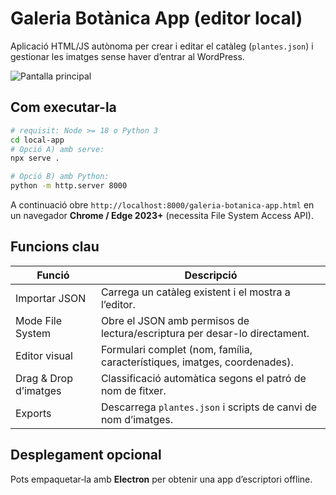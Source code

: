 # Galeria Botànica App (editor local)

Aplicació HTML/JS autònoma per crear i editar el catàleg (`plantes.json`) i gestionar les imatges sense haver d’entrar al WordPress.

![Pantalla principal](../docs/app-screenshot.png)

## Com executar-la

```bash
# requisit: Node >= 18 o Python 3
cd local-app
# Opció A) amb serve:
npx serve .

# Opció B) amb Python:
python -m http.server 8000
```

A continuació obre `http://localhost:8000/galeria-botanica-app.html` en un navegador **Chrome / Edge 2023+** (necessita File System Access API).

## Funcions clau

| Funció                | Descripció                                                                 |
|-----------------------|-----------------------------------------------------------------------------|
| Importar JSON         | Carrega un catàleg existent i el mostra a l’editor.                         |
| Mode File System      | Obre el JSON amb permisos de lectura/escriptura per desar-lo directament.   |
| Editor visual         | Formulari complet (nom, família, característiques, imatges, coordenades).   |
| Drag & Drop d’imatges | Classificació automàtica segons el patró de nom de fitxer.                  |
| Exports               | Descarrega `plantes.json` i scripts de canvi de nom d’imatges.              |

## Desplegament opcional

Pots empaquetar‑la amb **Electron** per obtenir una app d’escriptori offline.